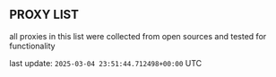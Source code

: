 ## PROXY LIST

all proxies in this list were collected from open sources and tested for functionality

last update: `2025-03-04 23:51:44.712498+00:00` UTC